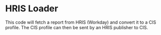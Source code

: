 # HRIS Loader

This code will fetch a report from HRIS (Workday) and convert it to a CIS profile.
The CIS profile can then be sent by an HRIS publisher to CIS.
